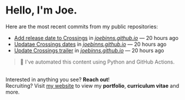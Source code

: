 # Hello, I'm Joe.
Here are the most recent commits from my public repositories:<br>
<!--activity_section_start-->
- [Add release date to Crossings](https://github.com/joebinns/joebinns.github.io/commit/694dd39213ac140dec01cd5179be04f3c63320d9) in [*joebinns.github.io*](https://github.com/joebinns/joebinns.github.io) — 20 hours ago
- [Updatae Crossings dates](https://github.com/joebinns/joebinns.github.io/commit/451e4e400f44e862ec7b208f1f3c9ad907ca65da) in [*joebinns.github.io*](https://github.com/joebinns/joebinns.github.io) — 20 hours ago
- [Update Crossings trailer](https://github.com/joebinns/joebinns.github.io/commit/bcaf971f1cb5ea9031d13415e42cf4e591cf09e2) in [*joebinns.github.io*](https://github.com/joebinns/joebinns.github.io) — 20 hours ago
<!--activity_section_end-->
> 🚀 I've automated this content using Python  and GitHub Actions.

<br>Interested in anything you see? **Reach out**!<br>
Recruiting? Visit [my website](https://joebinns.com/) to view my **portfolio**, **curriculum vitae** and more.
